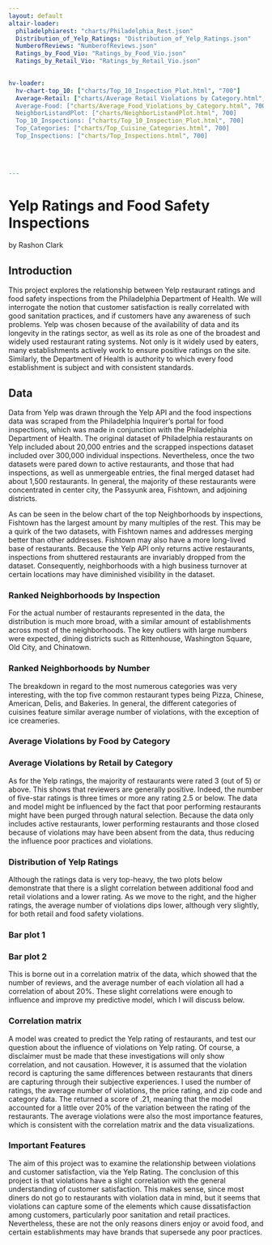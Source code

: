 ```yaml
---
layout: default
altair-loader:
  philadelphiarest: "charts/Philadelphia_Rest.json"
  Distribution_of_Yelp_Ratings: "Distribution_of_Yelp_Ratings.json"
  NumberofReviews: "NumberofReviews.json"
  Ratings_by_Food_Vio: "Ratings_by_Food_Vio.json"
  Ratings_by_Retail_Vio: "Ratings_by_Retail_Vio.json"

  
hv-loader:
  hv-chart-top_10: ["charts/Top_10_Inspection_Plot.html", "700"]
  Average-Retail: ["charts/Average Retail Violations by Category.html", 700"]
  Average-Food: ["charts/Average_Food_Violations_by_Category.html", 700]
  NeighborListandPlot: ["charts/NeighborListandPlot.html", 700]
  Top_10_Inspections: ["charts/Top_10_Inspection_Plot.html", 700]
  Top_Categories: ["charts/Top_Cuisine_Categories.html", 700]
  Top_Inspections: ["charts/Top_Inspections.html", 700]

  
  
  
---
```


# Yelp Ratings and Food Safety Inspections

by Rashon Clark


## Introduction
This project explores the relationship between Yelp restaurant ratings and food safety inspections from the Philadelphia Department of Health. We will interrogate the notion that customer satisfaction is really correlated with good sanitation practices, and if customers have any awareness of such problems. Yelp was chosen because of the availability of data and its longevity in the ratings sector, as well as its role as one of the broadest and widely used restaurant rating systems. Not only is it widely used by eaters, many establishments actively work to ensure positive ratings on the site. Similarly, the Department of Health is authority to which every food establishment is subject and with consistent standards.

## Data
Data from Yelp was drawn through the Yelp API and the food inspections data was scraped from the Philadelphia Inquirer’s portal for food inspections, which was made in conjunction with the Philadelphia Department of Health. The original dataset of Philadelphia restaurants on Yelp included about 20,000 entries and the scrapped inspections dataset included over 300,000 individual inspections. Nevertheless, once the two datasets were pared down to active restaurants, and those that had inspections, as well as unmergeable entries, the final merged dataset had about 1,500 restaurants. In general, the majority of these restaurants were concentrated in center city, the Passyunk area, Fishtown, and adjoining districts.

<div id="philadelphiarest"></div>

As can be seen in the below chart of the top Neighborhoods by inspections, Fishtown has the largest amount by many multiples of the rest. This may be a quirk of the two datasets, with Fishtown names and addresses merging better than other addresses. Fishtown may also have a more long-lived base of restaurants. Because the Yelp API only returns active restaurants, inspections from shuttered restaurants are invariably dropped from the dataset. Consequently, neighborhoods with a high business turnover at certain locations may have diminished visibility in the dataset.

### Ranked Neighborhoods by Inspection

For the actual number of restaurants represented in the data, the distribution is much more broad, with a similar amount of establishments across most of the neighborhoods. The key outliers with large numbers were expected, dining districts such as Rittenhouse, Washington Square, Old City, and Chinatown.

### Ranked Neighborhoods by Number 

The breakdown in regard to the most numerous categories was very interesting, with the top five common restaurant types being Pizza, Chinese, American, Delis, and Bakeries. In general, the different categories of cuisines feature similar average number of violations, with the exception of ice creameries.

### Average Violations by Food by Category

### Average Violations by Retail by Category

As for the Yelp ratings, the majority of restaurants were rated 3 (out of 5) or above. This shows that reviewers are generally positive. Indeed, the number of five-star ratings is three times or more any rating 2.5 or below. The data and model might be influenced by the fact that poor performing restaurants might have been purged through natural selection. Because the data only includes active restaurants, lower performing restaurants and those closed because of violations may have been absent from the data, thus reducing the influence poor practices and violations.

### Distribution of Yelp Ratings

Although the ratings data is very top-heavy, the two plots below demonstrate that there is a slight correlation between additional food and retail violations and a lower rating. As we move to the right, and the higher ratings, the average number of violations dips lower, although very slightly, for both retail and food safety violations. 

### Bar plot 1
### Bar plot 2

This is borne out in a correlation matrix of the data, which showed that the number of reviews, and the average number of each violation all had a correlation of about 20%. These slight correlations were enough to influence and improve my predictive model, which I will discuss below.


### Correlation matrix


A model was created to predict the Yelp rating of restaurants, and test our question about the influence of violations on Yelp rating. Of course, a disclaimer must be made that these investigations will only show correlation, and not causation. However, it is assumed that the violation record is capturing the same differences between restaurants that diners are capturing through their subjective experiences. I used the number of ratings, the average number of violations, the price rating, and zip code and category data. The returned a score of .21, meaning that the model accounted for a little over 20% of the variation between the rating of the restaurants. The average violations were also the most importance features, which is consistent with the correlation matrix and the data visualizations. 

### Important Features

The aim of this project was to examine the relationship between violations and customer satisfaction, via the Yelp Rating. The conclusion of this project is that violations have a slight correlation with the general understanding of customer satisfaction. This makes sense, since most diners do not go to restaurants with violation data in mind, but it seems that violations can capture some of the elements which cause dissatisfaction among customers, particularly poor sanitation and retail practices. Nevertheless, these are not the only reasons diners enjoy or avoid food, and certain establishments may have brands that supersede any poor practices.

